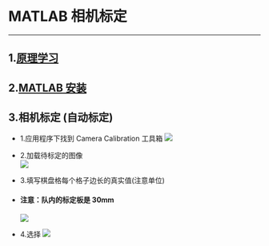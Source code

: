 # MATLAB 相机标定

---

## 1.[原理学习](https://www.notion.so/6e825b3479154c69935b8294ae5d056c)

## 2.[MATLAB 安装](https://www.notion.so/Matlab-822c16db1229464ca341ca696215fac7)

## 3.相机标定 (自动标定)

- 1.应用程序下找到 Camera Calibration 工具箱
  ![](https://www.notion.so/image/https%3A%2F%2Fs3-us-west-2.amazonaws.com%2Fsecure.notion-static.com%2Ffa7ff5be-90f4-4224-a7ee-a66442531d89%2FUntitled.png?table=block&id=aa085849-e17c-4957-8a15-9e524e1b9969&width=2010&userId=&cache=v2)

- 2.加载待标定的图像  
  ![](https://www.notion.so/image/https%3A%2F%2Fs3-us-west-2.amazonaws.com%2Fsecure.notion-static.com%2F8b44f81d-d7c8-4365-989c-c2d7b10c24c7%2FUntitled.png?table=block&id=4d70e593-6f6d-4d9f-b5ce-0ff87aa91df3&width=1110&userId=&cache=v2)

- 3.填写棋盘格每个格子边长的真实值(注意单位)
- #### 注意：队内的标定板是 30mm

  ![](https://www.notion.so/image/https%3A%2F%2Fs3-us-west-2.amazonaws.com%2Fsecure.notion-static.com%2F0d462635-9806-46f4-93cf-ca0e8f7c849b%2FUntitled.png?table=block&id=dbfda07e-a08e-4917-ab9b-a089ee89a1c2&width=810&userId=&cache=v2)

- 4.选择
  ![](https://www.notion.so/image/https%3A%2F%2Fs3-us-west-2.amazonaws.com%2Fsecure.notion-static.com%2F75b761a8-34c3-4c7c-bce8-d22df4a0b069%2FUntitled.png?table=block&id=d56f371b-0aaf-4a1a-882f-6642c7041e62&width=1540&userId=&cache=v2)

